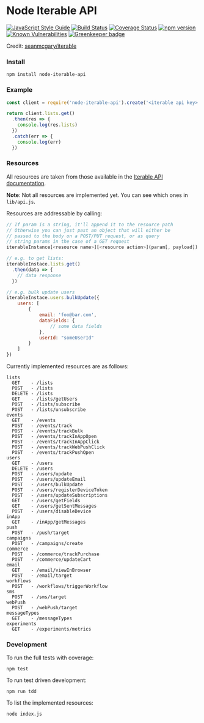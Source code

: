 # Node Iterable API
[![JavaScript Style Guide](https://img.shields.io/badge/code_style-standard-brightgreen.svg)](https://standardjs.com)
[![Build Status](https://travis-ci.org/geoffdutton/iterable-api.svg?branch=master)](https://travis-ci.org/geoffdutton/iterable-api)
[![Coverage Status](https://coveralls.io/repos/github/geoffdutton/iterable-api/badge.svg?branch=master)](https://coveralls.io/github/geoffdutton/iterable-api?branch=master)
[![npm version](https://badge.fury.io/js/node-iterable-api.svg)](https://badge.fury.io/js/node-iterable-api)
[![Known Vulnerabilities](https://snyk.io/test/github/geoffdutton/iterable-api/badge.svg)](https://snyk.io/test/github/geoffdutton/iterable-api) [![Greenkeeper badge](https://badges.greenkeeper.io/geoffdutton/iterable-api.svg)](https://greenkeeper.io/)

Credit: [seanmcgary/iterable](https://github.com/seanmcgary/iterable)

### Install

```
npm install node-iterable-api
```

### Example

```javascript
const client = require('node-iterable-api').create('<iterable api key>')

return client.lists.get()
  .then(res => {
    console.log(res.lists)
  })
  .catch(err => {
    console.log(err)
  })
```

### Resources

All resources are taken from those available in the [Iterable API documentation](https://app.iterable.com/api/docs).

**Note**: Not all resources are implemented yet. You can see which ones in `lib/api.js`.

Resources are addressable by calling:

```javascript
// If param is a string, it'll append it to the resource path
// Otherwise you can just past an object that will either be
// passed to the body on a POST/PUT request, or as query
// string params in the case of a GET request
iterableInstance[<resource name>][<resource action>](param[, payload])

// e.g. to get lists:
iterableInstace.lists.get()
  .then(data => {
	// data response
  })

// e.g. bulk update users
iterableInstace.users.bulkUpdate({
	users: [
        {
            email: 'foo@bar.com',
            dataFields: {
                // some data fields
            },
            userId: "someUserId"
        }
	]
})
```

Currently implemented resources are as follows:

```
lists
  GET    - /lists
  POST   - /lists
  DELETE - /lists
  GET    - /lists/getUsers
  POST   - /lists/subscribe
  POST   - /lists/unsubscribe
events
  GET    - /events
  POST   - /events/track
  POST   - /events/trackBulk
  POST   - /events/trackInAppOpen
  POST   - /events/trackInAppClick
  POST   - /events/trackWebPushClick
  POST   - /events/trackPushOpen
users
  GET    - /users
  DELETE - /users
  POST   - /users/update
  POST   - /users/updateEmail
  POST   - /users/bulkUpdate
  POST   - /users/registerDeviceToken
  POST   - /users/updateSubscriptions
  GET    - /users/getFields
  GET    - /users/getSentMessages
  POST   - /users/disableDevice
inApp
  GET    - /inApp/getMessages
push
  POST   - /push/target
campaigns
  POST   - /campaigns/create
commerce
  POST   - /commerce/trackPurchase
  POST   - /commerce/updateCart
email
  GET    - /email/viewInBrowser
  POST   - /email/target
workflows
  POST   - /workflows/triggerWorkflow
sms
  POST   - /sms/target
webPush
  POST   - /webPush/target
messageTypes
  GET    - /messageTypes
experiments
  GET    - /experiments/metrics

```

### Development

To run the full tests with coverage:
```
npm test
```

To run test driven development:
```
npm run tdd
```

To list the implemented resources:
```
node index.js
```
